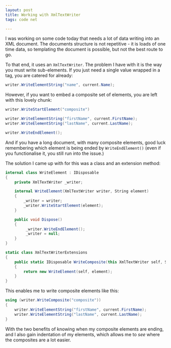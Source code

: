 ```yaml
---
layout: post
title: Working with XmlTextWriter
tags: code net

---
```


I was working on some code today that needs a lot of data writing into an XML document.  The documents structure is not repetitive - it is loads of one time data, so templating the document is possible, but not the best route to go.

To that end, it uses an `XmlTextWriter`.  The problem I have with it is the way you must write sub-elements.  If you just need a single value wrapped in a tag, you are catered for already:

```csharp
writer.WriteElementString("name", current.Name);
```

However, if you want to embed a composite set of elements, you are left with this lovely chunk:

```csharp
writer.WriteStartElement("composite")

writer.WriteElementString("firstName", current.FirstName);
writer.WriteElementString("lastName", current.LastName);

writer.WriteEndElement();
```

And if you have a long document, with many composite elements, good luck remembering which element is being ended by `WriteEndElement()` (even if you functionalise it, you still run into the issue.)

The solution I came up with for this was a class and an extension method:

```csharp
internal class WriteElement : IDisposable
{
	private XmlTextWriter _writer;

	internal WriteElement(XmlTextWriter writer, String element)
	{
		_writer = writer;
		_writer.WriteStartElement(element);
	}

	public void Dispose()
	{
		 _writer.WriteEndElement();
		 _writer = null;
	}
}

static class XmlTextWriterExtensions
{
	public static IDisposable WriteComposite(this XmlTextWriter self, String element)
	{
		return new WriteElement(self, element);
	}
}
```

This enables me to write composite elements like this:

```csharp
using (writer.WriteComposite("composite"))
{
	writer.WriteElementString("firstName", current.FirstName);
	writer.WriteElementString("lastName", current.LastName);
}
```

With the two benefits of knowing when my composite elements are ending, and I also gain indentation of my elements, which allows me to *see* where the composites are a lot easier.
